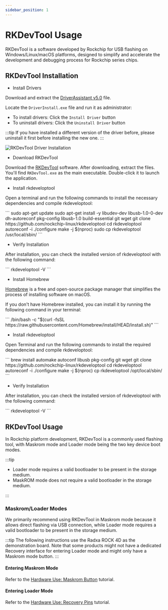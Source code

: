 ```yaml
---
sidebar_position: 1
---
```


# RKDevTool Usage

RKDevTool is a software developed by Rockchip for USB flashing on Windows/Linux/macOS platforms, designed to simplify and accelerate the development and debugging process for Rockchip series chips.

## RKDevTool Installation

<Tabs queryString="rkdevtool">

<TabItem value="Windows">

- Install Drivers

Download and extract the [DriverAssistant v5.0](https://dl.radxa.com/tools/windows/DriverAssitant_v5.0.zip) file.

Locate the `DriverInstall.exe` file and run it as administrator:

- To install drivers: Click the `Install Driver` button
- To uninstall drivers: Click the `Uninstall Driver` button

:::tip
If you have installed a different version of the driver before, please uninstall it first before installing the new one.
:::

<div style={{textAlign: 'center'}}>
  <img src="/img/rock4/4d/rkddevtool.webp" style={{width: '50%', maxWidth: '700'}} alt="RKDevTool Driver Installation" />
</div>

- Download RKDevTool

Download the [RKDevTool](https://dl.radxa.com/tools/windows/RKDevTool_Release_v2.96-20221121.rar) software. After downloading, extract the files. You'll find `RKDevTool.exe` as the main executable. Double-click it to launch the application.

</TabItem>

<TabItem value="Linux">

- Install rkdeveloptool

Open a terminal and run the following commands to install the necessary dependencies and compile rkdeveloptool:

<NewCodeBlock tip="Linux-host$" type="host">
```
sudo apt-get update
sudo apt-get install -y libudev-dev libusb-1.0-0-dev dh-autoreconf pkg-config libusb-1.0 build-essential git wget
git clone https://github.com/rockchip-linux/rkdeveloptool
cd rkdeveloptool
autoreconf -i
./configure
make -j $(nproc)
sudo cp rkdeveloptool /usr/local/sbin/
```
</NewCodeBlock>

- Verify Installation

After installation, you can check the installed version of rkdeveloptool with the following command:

<NewCodeBlock tip="PC - Host$" type="host">
```
rkdeveloptool -V
```
</NewCodeBlock>

</TabItem>

<TabItem value="macOS">

- Install Homebrew

[Homebrew](https://brew.sh/) is a free and open-source package manager that simplifies the process of installing software on macOS.

If you don't have Homebrew installed, you can install it by running the following command in your terminal:

<NewCodeBlock tip="macOS-host$" type="host">
```
/bin/bash -c "$(curl -fsSL https://raw.githubusercontent.com/Homebrew/install/HEAD/install.sh)"
```
</NewCodeBlock>

- Install rkdeveloptool

Open Terminal and run the following commands to install the required dependencies and compile rkdeveloptool:

<NewCodeBlock tip="macOS-host$" type="host">
```
brew install automake autoconf libusb pkg-config git wget
git clone https://github.com/rockchip-linux/rkdeveloptool
cd rkdeveloptool
autoreconf -i
./configure
make -j $(nproc)
cp rkdeveloptool /opt/local/sbin/
```
</NewCodeBlock>

- Verify Installation

After installation, you can check the installed version of rkdeveloptool with the following command:

<NewCodeBlock tip="macOS-host$" type="host">
```
rkdeveloptool -V
```
</NewCodeBlock>

</TabItem>

</Tabs>

## RKDevTool Usage

In Rockchip platform development, RKDevTool is a commonly used flashing tool, with Maskrom mode and Loader mode being the two key device boot modes.

:::tip

- Loader mode requires a valid bootloader to be present in the storage medium.
- MaskROM mode does not require a valid bootloader in the storage medium.

:::

### Maskrom/Loader Modes

We primarily recommend using RKDevTool in Maskrom mode because it allows direct flashing via USB connection, while Loader mode requires a valid bootloader to be present in the storage medium.

:::tip
The following instructions use the Radxa ROCK 4D as the demonstration board. Note that some products might not have a dedicated Recovery interface for entering Loader mode and might only have a Maskrom mode button.
:::

#### Entering Maskrom Mode

Refer to the [Hardware Use: Maskrom Button](../hardware-use/maskrom) tutorial.

#### Entering Loader Mode

Refer to the [Hardware Use: Recovery Pins](../hardware-use/recovery) tutorial.
